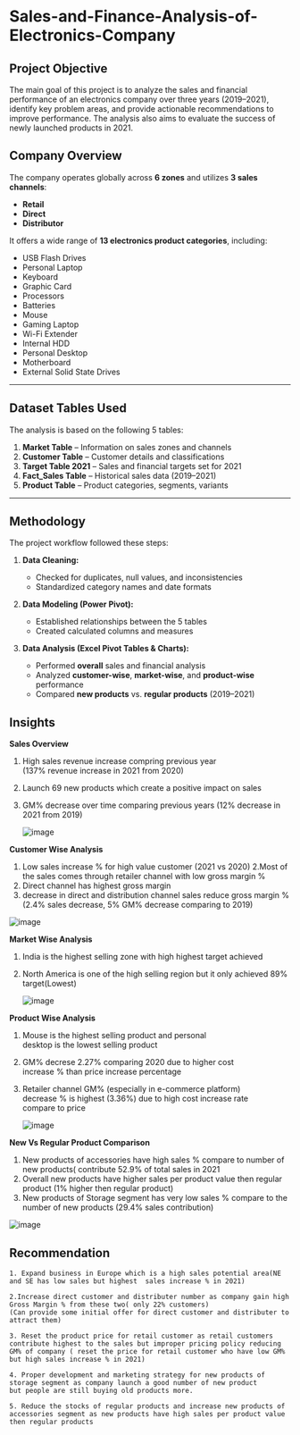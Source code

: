 # Sales-and-Finance-Analysis-of-Electronics-Company

##  Project Objective

The main goal of this project is to analyze the sales and financial performance of an electronics company over three years (2019–2021), identify key problem areas, and provide actionable recommendations to improve performance. The analysis also aims to evaluate the success of newly launched products in 2021.


##  Company Overview

The company operates globally across **6 zones** and utilizes **3 sales channels**:

* **Retail**
* **Direct**
* **Distributor**

It offers a wide range of **13 electronics product categories**, including:

* USB Flash Drives
* Personal Laptop
* Keyboard
* Graphic Card
* Processors
* Batteries
* Mouse
* Gaming Laptop
* Wi-Fi Extender
* Internal HDD
* Personal Desktop
* Motherboard
* External Solid State Drives


---

##  Dataset Tables Used

The analysis is based on the following 5 tables:

1. **Market Table** – Information on sales zones and channels
2. **Customer Table** – Customer details and classifications
3. **Target Table 2021** – Sales and financial targets set for 2021
4. **Fact\_Sales Table** – Historical sales data (2019–2021)
5. **Product Table** – Product categories, segments, variants

---

##  Methodology

The project workflow followed these steps:

1. **Data Cleaning:**

   * Checked for duplicates, null values, and inconsistencies
   * Standardized category names and date formats

2. **Data Modeling (Power Pivot):**

   * Established relationships between the 5 tables
   * Created calculated columns and measures

3. **Data Analysis (Excel Pivot Tables & Charts):**

   * Performed **overall** sales and financial analysis
   * Analyzed **customer-wise**, **market-wise**, and **product-wise** performance
   * Compared **new products** vs. **regular products** (2019–2021)

## Insights
**Sales Overview**

1. High sales revenue increase compring previous year 					
(137% revenue increase in 2021 from 2020)					
2. Launch  69 new products which create a positive impact on sales					
3. GM% decrease over time comparing previous years (12% decrease in 2021 from 2019)
   
   ![image](https://github.com/user-attachments/assets/78cfc7cc-a785-4c0b-8245-b8016ae80520)

   
**Customer Wise Analysis**

1. Low sales increase %  for high value customer (2021 vs 2020)
2.Most of the sales comes through retailer channel with low gross margin %
3. Direct channel has highest gross margin
4. decrease in direct and distribution channel sales reduce gross margin %
(2.4% sales decrease, 5% GM% decrease comparing to 2019)

![image](https://github.com/user-attachments/assets/3814bf19-8386-46d2-bfdb-2f2c18bc9ec1)


**Market Wise Analysis**

1. India is the highest selling zone with high highest target achieved 						
2. North America is one of the high selling region but it only achieved 89% target(Lowest)

   ![image](https://github.com/user-attachments/assets/92fecf29-fa43-4477-b0a2-8244732c7720)


**Product Wise Analysis**

1. Mouse is the highest selling product and personal	
   desktop is the lowest selling product	
2. GM% decrese 2.27% comparing 2020 due to higher cost	
   increase % than price increase percentage	
3. Retailer channel GM% (especially in e-commerce  platform)	
   decrease % is highest (3.36%) due to high cost increase rate  	
   compare to price

   ![image](https://github.com/user-attachments/assets/cfae0254-705c-47da-a32b-201a3488396c)


**New Vs Regular Product Comparison**
1. New products of accessories have high sales % 
   compare to number of new products( contribute 
   52.9% of total sales in 2021
2. Overall new products have higher sales per 
   product value then regular product (1% higher
   then regular product)
3. New products of Storage segment has very low 
   sales % compare to the number of new products
   (29.4% sales contribution)

 ![image](https://github.com/user-attachments/assets/4d036a8a-895d-4363-9821-643961de899e)


 ## Recommendation

 	1. Expand business in Europe which is a high sales potential area(NE and SE has low sales but highest  sales increase % in 2021)
	
	2.Increase direct customer and distributer number as company gain high Gross Margin % from these two( only 22% customers)  
	(Can provide some initial offer for direct customer and distributer to attract them)
	
	3. Reset the product price for retail customer as retail customers contribute highest to the sales but improper pricing policy reducing
	GM% of company ( reset the price for retail customer who have low GM% but high sales increase % in 2021)
	
	4. Proper development and marketing strategy for new products of storage segment as company launch a good number of new product
	but people are still buying old products more. 
	
	5. Reduce the stocks of regular products and increase new products of accessories segment as new products have high sales per product value 
	then regular products





